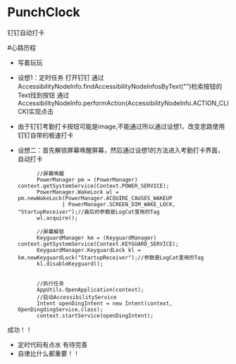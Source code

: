 # PunchClock
钉钉自动打卡

#心路历程
* 写着玩玩
* 设想1：定时任务 打开钉钉 通过AccessibilityNodeInfo.findAccessibilityNodeInfosByText("")检索按钮的Text找到按钮
        通过AccessibilityNodeInfo.performAction(AccessibilityNodeInfo.ACTION_CLICK)实现点击
  
* 由于钉钉考勤打卡按钮可能是image,不能通过所以通过设想1，改变思路使用钉钉自带的极速打卡
* 设想二：首先解锁屏幕唤醒屏幕，然后通过设想1的方法进入考勤打卡界面，自动打卡
  ```
        //屏幕唤醒
        PowerManager pm = (PowerManager) context.getSystemService(Context.POWER_SERVICE);
        PowerManager.WakeLock wl = pm.newWakeLock(PowerManager.ACQUIRE_CAUSES_WAKEUP
                | PowerManager.SCREEN_DIM_WAKE_LOCK, "StartupReceiver");//最后的参数是LogCat里用的Tag
        wl.acquire();

        //屏幕解锁
        KeyguardManager km = (KeyguardManager) context.getSystemService(Context.KEYGUARD_SERVICE);
        KeyguardManager.KeyguardLock kl = km.newKeyguardLock("StartupReceiver");//参数是LogCat里用的Tag
        kl.disableKeyguard();


        //执行任务
        AppUtils.OpenApplication(context);
        //启动AccessibilityService
        Intent openDingIntent = new Intent(context, OpenDingdingService.class);
        context.startService(openDingIntent);
    ```

成功！！ 
* 定时代码有点水 有待完善
* 自律比什么都重要！！

